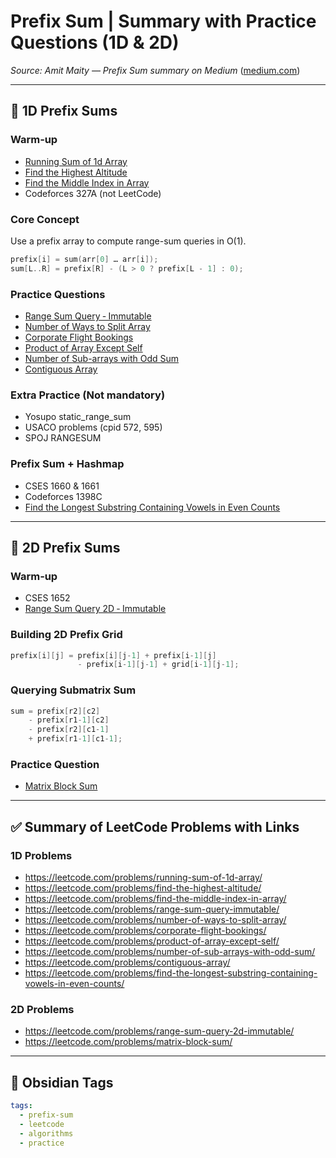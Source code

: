 # Prefix Sum | Summary with Practice Questions (1D & 2D)

*Source: Amit Maity — Prefix Sum summary on Medium* ([medium.com](https://medium.com/%40maityamit/prefix-sum-summary-with-practice-questions-sheet-1d-2d-on-leetcode-83c8deb4f713?utm_source=chatgpt.com))

---

## 🧠 1D Prefix Sums

### Warm‑up
- [Running Sum of 1d Array](https://leetcode.com/problems/running-sum-of-1d-array/)  
- [Find the Highest Altitude](https://leetcode.com/problems/find-the-highest-altitude/)  
- [Find the Middle Index in Array](https://leetcode.com/problems/find-the-middle-index-in-array/)  
- Codeforces 327A (not LeetCode)

### Core Concept
Use a prefix array to compute range-sum queries in O(1).

```cpp
prefix[i] = sum(arr[0] … arr[i]);
sum[L..R] = prefix[R] - (L > 0 ? prefix[L - 1] : 0);
```

### Practice Questions
- [Range Sum Query ‑ Immutable](https://leetcode.com/problems/range-sum-query-immutable/)  
- [Number of Ways to Split Array](https://leetcode.com/problems/number-of-ways-to-split-array/)  
- [Corporate Flight Bookings](https://leetcode.com/problems/corporate-flight-bookings/)  
- [Product of Array Except Self](https://leetcode.com/problems/product-of-array-except-self/)  
- [Number of Sub-arrays with Odd Sum](https://leetcode.com/problems/number-of-sub-arrays-with-odd-sum/)  
- [Contiguous Array](https://leetcode.com/problems/contiguous-array/)

### Extra Practice (Not mandatory)
- Yosupo static_range_sum  
- USACO problems (cpid 572, 595)  
- SPOJ RANGESUM

### Prefix Sum + Hashmap
- CSES 1660 & 1661  
- Codeforces 1398C  
- [Find the Longest Substring Containing Vowels in Even Counts](https://leetcode.com/problems/find-the-longest-substring-containing-vowels-in-even-counts/)

---

## 💠 2D Prefix Sums

### Warm‑up
- CSES 1652  
- [Range Sum Query 2D ‑ Immutable](https://leetcode.com/problems/range-sum-query-2d-immutable/)

### Building 2D Prefix Grid
```cpp
prefix[i][j] = prefix[i][j-1] + prefix[i-1][j]
               - prefix[i-1][j-1] + grid[i-1][j-1];
```

### Querying Submatrix Sum
```cpp
sum = prefix[r2][c2]
    - prefix[r1-1][c2]
    - prefix[r2][c1-1]
    + prefix[r1-1][c1-1];
```

### Practice Question
- [Matrix Block Sum](https://leetcode.com/problems/matrix-block-sum/)

---

## ✅ Summary of LeetCode Problems with Links

### 1D Problems
- https://leetcode.com/problems/running-sum-of-1d-array/  
- https://leetcode.com/problems/find-the-highest-altitude/  
- https://leetcode.com/problems/find-the-middle-index-in-array/  
- https://leetcode.com/problems/range-sum-query-immutable/  
- https://leetcode.com/problems/number-of-ways-to-split-array/  
- https://leetcode.com/problems/corporate-flight-bookings/  
- https://leetcode.com/problems/product-of-array-except-self/  
- https://leetcode.com/problems/number-of-sub-arrays-with-odd-sum/  
- https://leetcode.com/problems/contiguous-array/  
- https://leetcode.com/problems/find-the-longest-substring-containing-vowels-in-even-counts/

### 2D Problems
- https://leetcode.com/problems/range-sum-query-2d-immutable/  
- https://leetcode.com/problems/matrix-block-sum/

---

## 📌 Obsidian Tags
```yaml
tags:
  - prefix-sum
  - leetcode
  - algorithms
  - practice
```
